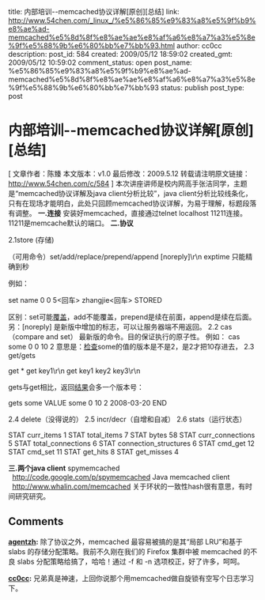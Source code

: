 title: 内部培训--memcached协议详解[原创][总结]
link: http://www.54chen.com/_linux_/%e5%86%85%e9%83%a8%e5%9f%b9%e8%ae%ad-memcached%e5%8d%8f%e8%ae%ae%e8%af%a6%e8%a7%a3%e5%8e%9f%e5%88%9b%e6%80%bb%e7%bb%93.html
author: cc0cc
description: 
post_id: 584
created: 2009/05/12 18:59:02
created_gmt: 2009/05/12 10:59:02
comment_status: open
post_name: %e5%86%85%e9%83%a8%e5%9f%b9%e8%ae%ad-memcached%e5%8d%8f%e8%ae%ae%e8%af%a6%e8%a7%a3%e5%8e%9f%e5%88%9b%e6%80%bb%e7%bb%93
status: publish
post_type: post

# 内部培训--memcached协议详解[原创][总结]

[ 文章作者：陈臻 本文版本：v1.0 最后修改：2009.5.12 转载请注明原文链接：<http://www.54chen.com/c/584> ] 本次讲座讲师是校内网高手张洁同学，主题是“memcached协议详解及java client分析比较”，java client分析比较线条化，只有在现场才能明白，此处只回顾memcached协议详解，为易于理解，标题段落有调整。 **一.连接** 安装好memcached，直接通过telnet localhost 11211连接。11211是memcache默认的端口。 **二.协议**

2.1store (存储)

（可用命令）set/add/replace/prepend/append <command name> <key> <flags> <exptime> <bytes> [noreply]\r\n exptime 只能精确到秒

例如： 

set name 0 0 5<回车> zhangjie<回车> STORED

区别：set可能[覆盖](/c/356)，add不能覆盖，prepend是续在前面，append是续在后面。 另：[noreply] 是新版中增加的标志，可以让服务器端不用返回。 2.2 cas（compare and set） 最新版的命令。目的保证执行的原子性。 例如： cas some 0 0 10 2 意思是：[检查](http://www.54chen.com/c/49)some的值的版本是不是2，是2才把10存进去， 2.3 get/gets

get <key>* get key1\r\n get key1 key2 key3\r\n

gets与get相比，返回[结果](/c/11)会多一个版本号：

gets some VALUE some 0 10 2 2008-03-20 END

2.4 delete（没得说的） 2.5 incr/decr（自增和自减） 2.6 stats（运行状态）

STAT curr_items 1 STAT total_items 7 STAT bytes 58 STAT curr_connections 5 STAT total_connections 6 STAT connection_structures 6 STAT cmd_get 12 STAT cmd_set 11 STAT get_hits 8 STAT get_misses 4

**三.两个java client** spymemcached   http://code.google.com/p/spymemcached Java memcached client   http://www.whalin.com/memcached 关于环状的一致性hash很有意思，有时间研究研究。

## Comments

**[agentzh](#4280 "2009-05-12 19:09:33"):** 除了协议之外，memcached 最容易被搞的是其“局部 LRU”和基于 slabs 的存储分配策略。我前不久刚在我们的 Firefox 集群中被 memcached 的不良 slabs 分配策略给搞了，哈哈！通过 -f 和 -n 选项校正，好了许多，呵呵。

**[cc0cc](#4281 "2009-05-12 19:14:39"):** 兄弟真是神速，上回你说那个用memcached做自旋锁有空写个日志学习下。

